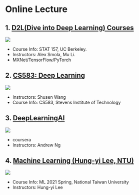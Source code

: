# Online Lecture
## 1. [D2L(Dive into Deep Learning) Courses](https://d2l.ai/chapter_attention-mechanisms/index.html)

![](https://i.imgur.com/Znqll9R.png)

- Course Info: STAT 157, UC Berkeley.
- Instructors: Alex Smola, Mu Li.
- MXNet/TensorFlow/PyTorch

## 2. [CS583: Deep Learning](https://github.com/wangshusen/DeepLearning)

![](https://i.imgur.com/O3PITHo.png)

- Instructors:  Shusen Wang
- Course Info: CS583, Stevens Institute of Technology

## 3. [DeepLearningAI](https://www.coursera.org/learn/nlp-sequence-models?action=enroll)

![](https://i.imgur.com/OQpxKN4.png)

- coursera
- Instructors: Andrew Ng


## 4. [Machine Learning (Hung-yi Lee, NTU)](https://speech.ee.ntu.edu.tw/~hylee/ml/2021-spring.html)

![](https://i.imgur.com/fMSpQaF.png)

- Course Info:  ML 2021 Spring, National Taiwan University
- Instructors: Hung-yi Lee